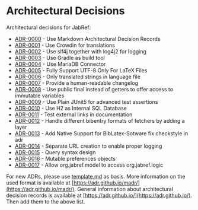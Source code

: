 # Architectural Decisions

Architectural decisions for JabRef:

* [ADR-0000](https://github.com/JabRef/jabref/tree/master/docs/adr/0000-use-markdown-architectural-decision-records.md) - Use Markdown Architectural Decision Records
* [ADR-0001](https://github.com/JabRef/jabref/tree/master/docs/adr/0001-use-crowdin-for-translations.md) - Use Crowdin for translations
* [ADR-0002](https://github.com/JabRef/jabref/tree/master/docs/adr/0002-use-slf4j-for-logging.md) - Use slf4j together with log4j2 for logging
* [ADR-0003](https://github.com/JabRef/jabref/tree/master/docs/adr/0003-use-gradle-as-build-tool.md) - Use Gradle as build tool
* [ADR-0004](https://github.com/JabRef/jabref/tree/master/docs/adr/0004-use-mariadb-connector.md) - Use MariaDB Connector
* [ADR-0005](https://github.com/JabRef/jabref/tree/master/docs/adr/0005-fully-support-utf8-only-for-latex-files.md) - Fully Support UTF-8 Only For LaTeX Files
* [ADR-0006](https://github.com/JabRef/jabref/tree/master/docs/adr/0006-only-translated-strings-in-language-file.md) - Only translated strings in language file
* [ADR-0007](https://github.com/JabRef/jabref/tree/master/docs/adr/0007-human-readable-changelog.md) - Provide a human-readable changelog
* [ADR-0008](https://github.com/JabRef/jabref/tree/master/docs/adr/0008-use-public-final-instead-of-getters.md) - Use public final instead of getters to offer access to immutable variables
* [ADR-0009](https://github.com/JabRef/jabref/tree/master/docs/adr/0009-use-plain-junit5-for-testing.md) - Use Plain JUnit5 for advanced test assertions
* [ADR-0010](https://github.com/JabRef/jabref/tree/master/docs/adr/0010-use-h2-as-internal-database.md) - Use H2 as Internal SQL Database
* [ADR-0011](https://github.com/JabRef/jabref/tree/master/docs/adr/0011-test-external-links-in-documentation.md) - Test external links in documentation
* [ADR-0012](https://github.com/JabRef/jabref/tree/master/docs/adr/0012-handle-different-bibEntry-formats-of-fetchers.md) - Handle different bibentry formats of fetchers by adding a layer
* [ADR-0013](https://github.com/JabRef/jabref/tree/master/docs/adr/0013-add-native-support-biblatex-software.md) - Add Native Support for BibLatex-Sotware
fix checkstyle in adr
* [ADR-0014](https://github.com/JabRef/jabref/tree/master/docs/adr/0014-separate-URL-creation-to-enable-proper-logging.md) - Separate URL creation to enable proper logging
* [ADR-0015](https://github.com/JabRef/jabref/tree/master/docs/adr/0015-support-an-abstract-query-syntax-for-query-conversion.md) - Query syntax design
* [ADR-0016](https://github.com/JabRef/jabref/tree/master/docs/adr/0016-mutable-preferences-objects.md) - Mutable preferences objects
* [ADR-0017](https://github.com/JabRef/jabref/tree/master/docs/adr/0017-allow-model-access-logic.md) - Allow org.jabref.model to access org.jabref.logic


For new ADRs, please use [template.md](https://github.com/JabRef/jabref/tree/master/docs/adr/template.md) as basis. More information on the used format is available at [https://adr.github.io/madr/](https://adr.github.io/madr/). General information about architectural decision records is available at [https://adr.github.io/](https://adr.github.io/). Then add them to the above list.

